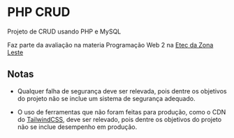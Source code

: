 # PHP CRUD

Projeto de CRUD usando PHP e MySQL

Faz parte da avaliação na materia Programação Web 2 na [Etec da Zona Leste](https://www.eteczonaleste.com.br/)

## Notas

- Qualquer falha de segurança deve ser relevada, pois dentre os objetivos do projeto não se inclue um sistema de segurança adequado.

- O uso de ferramentas que não foram feitas para produção, como o CDN do [TailwindCSS](https://tailwindcss.com), deve ser relevado, pois dentre os objetivos do projeto não se inclue desempenho em produção.
